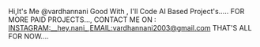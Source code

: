 Hi,It's Me @vardhannani
Good With <PYTHON>,<MACHINE LEARNING >
I'll Code AI Based Project's.....
<IF U R GOOD AT SOME THING DONT DO IT FOR FREE>
FOR MORE PAID PROJECTS...,
CONTACT ME ON : <INSTAGRAM:__hey.nani_>,<EMAIL:vardhannani2003@gmail.com>
THAT'S ALL FOR NOW....
